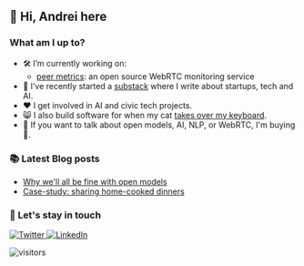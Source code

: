 ## 👋 Hi, Andrei here



### What am I up to?

- 🛠️ I’m currently working on:
  - [peer metrics](https://github.com/peermetrics/peermetrics): an open source WebRTC monitoring service
- 📝 I’ve recently started a [substack](https://anonel.substack.com/) where I write about startups, tech and AI.
- ❤️ I get involved in AI and civic tech projects.
- 😸 I also build software for when my cat [takes over my keyboard](https://github.com/onel/keyboard-cat-defense).
- 💬 If you want to talk about open models, AI, NLP, or WebRTC, I'm buying 🍻.



### 📚 Latest Blog posts

- [Why we'll all be fine with open models](https://anonel.substack.com/p/why-we-will-all-be-fine-with-open-models)
- [Case-study: sharing home-cooked dinners](https://anonel.substack.com/p/case-study-sharing-home-cooked-dinners)


### 📢 Let's stay in touch

<a href="https://twitter.com/andreionel" target="_blank">
  <img src="https://img.shields.io/twitter/follow/andreionel?label=Follow" alt="Twitter">
</a> <a href="https://www.linkedin.com/in/andreionel/" target="_blank"> <img src="https://img.shields.io/badge/Connect-blue?style=flat-square&logo=Linkedin&logoColor=white" alt="LinkedIn">
</a>

![visitors](https://visitor-badge.laobi.icu/badge?page_id=onel.onel)
